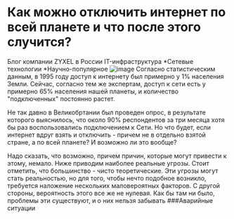 # Как можно отключить интернет по всей планете и что после этого случится?
Блог компании ZYXEL в России IT-инфраструктура *Сетевые технологии *Научно-популярное
![image](https://user-images.githubusercontent.com/75568642/158574144-78e37d44-c0ea-487f-a8f1-a81a618fd754.png)
Согласно статистическим данным, в 1995 году доступ к интернету был примерно у 1% населения Земли. Сейчас, согласно тем же экспертам, доступ к сети есть у примерно 65% населения нашей планеты, и количество "подключенных" постоянно растет.

Не так давно в Великобртании был проведен опрос, в результате которого выяснилось, что около 90% респондентов за три месяца хотя бы раз воспользовались подключением к Сети. Но что будет, если интернет вдруг взять и отключить - причем не в отдельно взятой стране, а по всей планете? И возможно ли это вообще?

Надо сказать, что возможно, причем причин, которые могут привести к этому, немало. Ниже приводим наиболее реальные угрозы. Стоит отметить, что большинство - чисто теоретические. Эти угрозы могут стать реальностью, но для того, чтобы нечто подобное возникло, требуется наложение нескольких маловероятных факторов. С другой стороны, вероятность этого все же не нулевая. Как бы там ни было, проблемы эти  существуют, и о них нельзя забывать
###Аварийные ситуации
